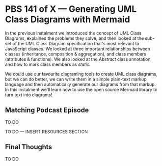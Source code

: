 # PBS 141 of X — Generating UML Class Diagrams with Mermaid

In the previous instalment we introduced the concept of UML Class Diagrams, explained the problems they solve, and then looked at the sub-set of the UML Class Diagram specification that's most relevant to JavaScript classes. We looked at three important relationships between classes (inheritance, composition & aggregation), and class members (attributes & functions). We also looked at the *Abstract* class annotation, and how to mark class members as *static*.

We could use our favourite diagraming tools to create UML class diagrams, but we can do better, we can write them in a simple plain-text  markup language and then automatically generate our diagrams from that markup. In this instalment we'll learn how to use the open source Mermaid library to turn text into diagrams!

## Matching Podcast Episode

TO DO

TO DO — INSERT RESOURCES SECTION

## Final Thoughts

TO DO